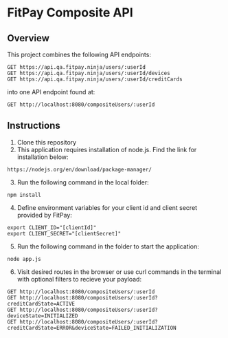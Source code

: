 # FitPay Composite API

## Overview
This project combines the following API endpoints:
```
GET https://api.qa.fitpay.ninja/users/:userId
GET https://api.qa.fitpay.ninja/users/:userId/devices
GET https://api.qa.fitpay.ninja/users/:userId/creditCards
```
into one API endpoint found at: 
```
GET http://localhost:8080/compositeUsers/:userId
```

## Instructions

1. Clone this repository 
2. This application requires installation of node.js. Find the link for installation below:
```
https://nodejs.org/en/download/package-manager/
```
3. Run the following command in the local folder:
```
npm install
```
4. Define environment variables for your client id and client secret provided by FitPay: 
```
export CLIENT_ID="[clientId]"
export CLIENT_SECRET="[clientSecret]"
```
5. Run the following command in the folder to start the application:
```
node app.js
```
6. Visit desired routes in the browser or use curl commands in the terminal with optional filters to recieve your payload:
```
GET http://localhost:8080/compositeUsers/:userId
GET http://localhost:8080/compositeUsers/:userId?creditCardState=ACTIVE
GET http://localhost:8080/compositeUsers/:userId?deviceState=INITIALIZED
GET http://localhost:8080/compositeUsers/:userId?creditCardState=ERROR&deviceState=FAILED_INITIALIZATION
```